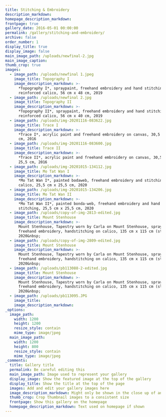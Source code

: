 ```yaml
---
title: Stitching & Embroidery
description_markdown:
homepage_description_markdown:
frontpage: true
gallery_date: 2016-05-01 00:00:00
permalink: /gallery/stitching-and-embroidery/
archive: false
order_number: 1
display_title: true
display_image: false
main_image_path: /uploads/newfinal-2.jpg
main_image_caption:
thumb_crop: true
images:
  - image_path: /uploads/newfinal 1.jpeg
    image_title: Topography I
    image_description_markdown: >-
      *Topography I*, spraypaint, freehand embroidery and hand stitching on
      reinforced calico, 56 cm x 48 cm, 2019
  - image_path: /uploads/newfinal 2.jpg
    image_title: Topography II
    image_description_markdown: >-
      *Topography II*, spraypaint, freehand embroidery and hand stitching on
      reinforced calico, 56 cm x 40 cm, 2019
  - image_path: /uploads/img-20201116-083622.jpg
    image_title: Trace I
    image_description_markdown: >-
      *Trace I*, acrylic paint and freehand embroidery on canvas, 30,5 cm x 25,5
      cm, 2016
  - image_path: /uploads/img-20201116-083600.jpg
    image_title: Trace II
    image_description_markdown: >-
      *Trace II*, acrylic paint and freehand embroidery on canvas, 30,5 cm x
      25,5 cm, 2016
  - image_path: /uploads/img-20201015-134112.jpg
    image_title: Mo Tat Wan I
    image_description_markdown: >-
      *Mo Tat Wan I*, painted bodaweb, freehand embroidery and stitching on
      calico, 25,5 cm x 25,5 cm, 2020
  - image_path: /uploads/img-20201015-134206.jpg
    image_title: Mo Tat Wan II
    image_description_markdown: >-
      *Mo Tat Wan II*, painted bonda-web, freehand embroidery and hand
      stitching, 25,5 cm x 25,5 cm, 2020
  - image_path: /uploads/copy-of-img-2813-edited.jpg
    image_title: Mount Stenhouse
    image_description_markdown: >-
      Mount Stenhouse, Tapestry worn by Carla on Mount Stenhouse, spray-paint,
      freehand embroidery, handstitching on calico, 135 cm x 115 cm (stretched),
      2020&nbsp;
  - image_path: /uploads/copy-of-img-2809-edited.jpg
    image_title: Mount Stenhouse
    image_description_markdown: >-
      Mount Stenhouse, Tapestry worn by Carla on Mount Stenhouse, spray-paint,
      freehand embroidery, handstitching on calico, 135 cm x 115 cm (stretched),
      2020&nbsp;
  - image_path: /uploads/pb113088-2-edited.jpg
    image_title: Mount Stenhouse
    image_description_markdown: >-
      Mount Stenhouse, Tapestry worn by Carla on Mount Stenhouse, spray-paint,
      freehand embroidery, handstitching on calico, 135 cm x 115 cm (stretched),
      2020&nbsp;
  - image_path: /uploads/pb113095.JPG
    image_title:
    image_description_markdown:
_options:
  image_path:
    width: 1200
    height: 1200
    resize_style: contain
    mime_type: image/jpeg
  main_image_path:
    width: 1200
    height: 800
    resize_style: contain
    mime_type: image/jpeg
_comments:
  title: Gallery title
  permalink: Be careful editing this
  main_image_path: Image used to represent your gallery
  display_image: Show the featured image at the top of the gallery
  display_title: Show the title at the top of the page
  images: Add and edit your gallery images here
  image_description_markdown: Might only be shown in the close up of an image
  thumb_crop: Crop thumbnail images to a consistent size
  frontpage: Show this gallery on the homepage
  homepage_description_markdown: Text used on homepage if shown
---
```


